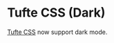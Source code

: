 Tufte CSS (Dark)
================
[Tufte CSS](https://github.com/obk/tufte-css) now support dark mode.